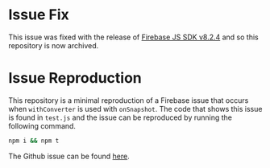 # Issue Fix
This issue was fixed with the release of [Firebase JS SDK v8.2.4](https://firebase.google.com/support/release-notes/js#version_824_-_january_21_2021) and so this repository is now archived.

# Issue Reproduction
This repository is a minimal reproduction of a Firebase issue that occurs when `withConverter` is used with `onSnapshot`. The code that shows this issue is found in `test.js` and the issue can be reproduced by running the following command.

```bash
npm i && npm t
```

The Github issue can be found [here](https://github.com/firebase/firebase-js-sdk/issues/4309).
